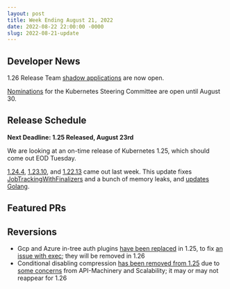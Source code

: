 ```yaml
---
layout: post
title: Week Ending August 21, 2022
date: 2022-08-22 22:00:00 -0000
slug: 2022-08-21-update
---
```


## Developer News

1.26 Release Team [shadow applications](https://bit.ly/k8s126-shadow-form) are 
now open.

[Nominations](https://groups.google.com/a/kubernetes.io/g/dev/c/62BE_l-MCHI) for 
the Kubernetes Steering Committee are open until August 30.

## Release Schedule

**Next Deadline: 1.25 Released, August 23rd**

We are looking at an on-time release of Kubernetes 1.25, which should come out
EOD Tuesday.

[1.24.4](https://github.com/kubernetes/kubernetes/blob/master/CHANGELOG/CHANGELOG-1.24.md), [1.23.10](https://github.com/kubernetes/kubernetes/blob/master/CHANGELOG/CHANGELOG-1.23.md), and [1.22.13](https://github.com/kubernetes/kubernetes/blob/master/CHANGELOG/CHANGELOG-1.22.md) came out last week.  This update fixes [JobTrackingWithFinalizers](https://github.com/kubernetes/kubernetes/pull/111664) and a bunch of memory leaks, and [updates Golang](https://github.com/kubernetes/kubernetes/pull/111639).

## Featured PRs


## Reversions

* Gcp and Azure in-tree auth plugins [have been replaced](https://github.com/kubernetes/kubernetes/pull/111918) in 1.25, to fix [an issue with exec](https://github.com/kubernetes/kubernetes/issues/111911); they will be removed in 1.26
* Conditional disabling compression [has been removed from 1.25](https://github.com/kubernetes/kubernetes/pull/111896) due to [some concerns](https://github.com/kubernetes/kubernetes/pull/111507#issuecomment-1218371898) from API-Machinery and Scalability; it may or may not reappear for 1.26
